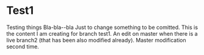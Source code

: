 # Test1
Testing things
Bla-bla--bla
Just to change something to be comitted.
This is the content I am creating for branch test1.
An edit on master when there is a live branch2 (that has been also modified already).
Master modification second time.

